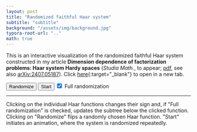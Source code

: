 ```yaml
---
layout: post
title: "Randomized faithful Haar system"
subtitle: "subtitle"
background: "/assets/img/background.jpg"
typora-root-url: ".."
math: true
---
```


This is an interactive visualization of the randomized faithful Haar system constructed in my article **Dimension dependence of factorization problems: Haar system Hardy spaces** (_Studia Math._, to appear; [pdf](https://arxiv.org/pdf/2407.05187.pdf), see also [arXiv:2407.05187](https://arxiv.org/abs/2407.05187)). Click [here](/assets/img/randomized-faithful-haar-system){:target="_blank"} to open in a new tab.

<style>
     #trees-container {
         display: flex;
         justify-content: space-between;
         width: 100%;
     }

     .tree-container {
         display: inline-block;
         flex: 1;
         margin: 0 0px;
         background-image: url(../../assets/img/2024-11-20-randomized-faithful-haar-system/bg.png);
         background-size: 100%; /* Ensures the image covers the container */
         z-index: 10;
     }

     .myrow {
         display: flex;
         justify-content: center;
         margin-bottom: 30px;
         background-image: url(../../assets/img/2024-11-20-randomized-faithful-haar-system/axes.png);
         background-size: 100%; /* Ensures the image covers the container */
         background-position: center;
         background-repeat: no-repeat;
         pointer-events: none;
         z-index: 8;
     }

     .image {
         cursor: pointer;
         display: flex;
         object-fit: fill;
         z-index: -1;
         pointer-events: all;
     }

     .disabled {
         pointer-events: none;
         opacity: 0.5;
     }
 </style>

<div id="trees-container"></div>
<button onclick="randomizeSigns()">Randomize</button>
<button id="toggleButton" onclick="toggleRandomizer()">Start</button>
<label>
    <input type="checkbox" id="myCheckbox" onchange="toggleBoolean()" checked> Full randomization
</label>


<script src="{{ base.url | prepend: site.url }}/assets/js/2024-11-20-randomized-faithful-haar-system/script.js"></script>


---

Clicking on the individual Haar functions changes their sign and, if "Full randomization" is checked, updates the subtree below the clicked function. Clicking on "Randomize" flips a randomly chosen Haar function. "Start" initiates an animation, where the system is randomized repeatedly.

